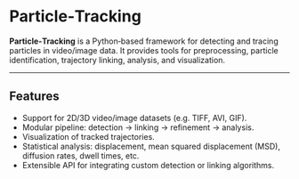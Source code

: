 # Particle‑Tracking

**Particle‑Tracking** is a Python‑based framework for detecting and tracing particles in video/image data. It provides tools for preprocessing, particle identification, trajectory linking, analysis, and visualization.

---

## Features

- Support for 2D/3D video/image datasets (e.g. TIFF, AVI, GIF).
- Modular pipeline: detection → linking → refinement → analysis.
- Visualization of tracked trajectories.
- Statistical analysis: displacement, mean squared displacement (MSD), diffusion rates, dwell times, etc.
- Extensible API for integrating custom detection or linking algorithms.


